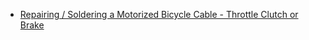 - [Repairing / Soldering a Motorized Bicycle Cable - Throttle Clutch or Brake](https://youtu.be/AOICBj0oeOc)
